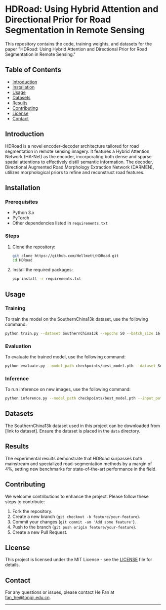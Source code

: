 
# HDRoad: Using Hybrid Attention and Directional Prior for Road Segmentation in Remote Sensing

This repository contains the code, training weights, and datasets for the paper "HDRoad: Using Hybrid Attention and Directional Prior for Road Segmentation in Remote Sensing."

## Table of Contents

- [Introduction](#introduction)
- [Installation](#installation)
- [Usage](#usage)
- [Datasets](#datasets)
- [Results](#results)
- [Contributing](#contributing)
- [License](#license)
- [Contact](#contact)

## Introduction

HDRoad is a novel encoder-decoder architecture tailored for road segmentation in remote sensing imagery. It features a Hybrid Attention Network (HA-Net) as the encoder, incorporating both dense and sparse spatial attentions to effectively distill semantic information. The decoder, Directional Augmented Road Morphology Extraction Network (DARMEN), utilizes morphological priors to refine and reconstruct road features.

## Installation

### Prerequisites

- Python 3.x
- PyTorch
- Other dependencies listed in `requirements.txt`

### Steps

1. Clone the repository:

   ```bash
   git clone https://github.com/Hellmett/HDRoad.git
   cd HDRoad
   ```

2. Install the required packages:

   ```bash
   pip install -r requirements.txt
   ```

## Usage

### Training

To train the model on the SouthernChina13k dataset, use the following command:

```bash
python train.py --dataset SouthernChina13k --epochs 50 --batch_size 16 --learning_rate 0.0001
```

### Evaluation

To evaluate the trained model, use the following command:

```bash
python evaluate.py --model_path checkpoints/best_model.pth --dataset SouthernChina13k
```

### Inference

To run inference on new images, use the following command:

```bash
python inference.py --model_path checkpoints/best_model.pth --input_path path_to_input_images --output_path path_to_save_results
```

## Datasets

The SouthernChina13k dataset used in this project can be downloaded from [link to dataset]. Ensure the dataset is placed in the `data` directory.

## Results

The experimental results demonstrate that HDRoad surpasses both mainstream and specialized road-segmentation methods by a margin of 4%, setting new benchmarks for state-of-the-art performance in the field.

## Contributing

We welcome contributions to enhance the project. Please follow these steps to contribute:

1. Fork the repository.
2. Create a new branch (`git checkout -b feature/your-feature`).
3. Commit your changes (`git commit -am 'Add some feature'`).
4. Push to the branch (`git push origin feature/your-feature`).
5. Create a new Pull Request.

## License

This project is licensed under the MIT License - see the [LICENSE](LICENSE) file for details.

## Contact

For any questions or issues, please contact He Fan at fan_he@tongji.edu.cn.

---
